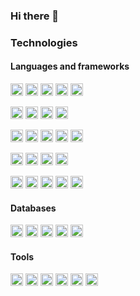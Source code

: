 ### Hi there 👋

<!--
**patrickhelv/patrickhelv** is a ✨ _special_ ✨ repository because its `README.md` (this file) appears on your GitHub profile.

Here are some ideas to get you started:

- 🔭 I’m currently working on ...
- 🌱 I’m currently learning ...
- 👯 I’m looking to collaborate on ...
- 🤔 I’m looking for help with ...
- 💬 Ask me about ...
- 📫 How to reach me: ...
- 😄 Pronouns: ...
- ⚡ Fun fact: ...
-->

### Technologies

#### Languages and frameworks

<code><img height="20" src="https://img.shields.io/badge/c-%2300599C.svg?style=for-the-badge&logo=c&logoColor=white"></code>
<code><img height="20" src="https://img.shields.io/badge/c++-%2300599C.svg?style=for-the-badge&logo=c%2B%2B&logoColor=white"></code>
<code><img height="20" src="https://img.shields.io/badge/rust-%23000000.svg?style=for-the-badge&logo=rust&logoColor=white"></code>
<code><img height="20" src="https://img.shields.io/badge/Shell_Script-121011?style=for-the-badge&logo=gnu-bash&logoColor=white"></code>
<code><img height="20" src="https://img.shields.io/badge/Solidity-%23363636.svg?style=for-the-badge&logo=solidity&logoColor=white"></code>

<code><img height="20" src="https://img.shields.io/badge/Python-FFD43B?style=for-the-badge&logo=python&logoColor=darkgreen"></code>
<code><img height="20" src="https://img.shields.io/badge/Django-092E20?style=for-the-badge&logo=django&logoColor=white"></code>
<code><img height="20" src="https://img.shields.io/badge/Pandas-2C2D72?style=for-the-badge&logo=pandas&logoColor=white"></code>
<code><img height="20" src="https://img.shields.io/badge/Apache%20Spark-FDEE21?style=flat-square&logo=apachespark&logoColor=black"></code>

<code><img height="20" src="https://img.shields.io/badge/Java-ED8B00?style=for-the-badge&logo=java&logoColor=white"></code>
<code><img height="20" src="https://img.shields.io/badge/kotlin-%237F52FF.svg?style=for-the-badge&logo=kotlin&logoColor=white"></code>
<code><img height="20" src="https://img.shields.io/badge/apache_maven-C71A36?style=for-the-badge&logo=apachemaven&logoColor=white"></code>
<code><img height="20" src="https://img.shields.io/badge/Spring-6DB33F?style=for-the-badge&logo=spring&logoColor=white"></code>
<code><img height="20" src="https://img.shields.io/badge/gradle-02303A?style=for-the-badge&logo=gradle&logoColor=white"></code>

<code><img height="20" src="https://img.shields.io/badge/HTML5-E34F26?style=for-the-badge&logo=html5&logoColor=white"></code>
<code><img height="20" src="https://img.shields.io/badge/CSS3-1572B6?style=for-the-badge&logo=css3&logoColor=white"></code>
<code><img height="20" src="https://img.shields.io/badge/Tailwind_CSS-38B2AC?style=for-the-badge&logo=tailwind-css&logoColor=white"></code>
<code><img height="20" src="https://img.shields.io/badge/Bootstrap-563D7C?style=for-the-badge&logo=bootstrap&logoColor=white"></code>

<code><img height="20" src="https://img.shields.io/badge/JavaScript-323330?style=for-the-badge&logo=javascript&logoColor=F7DF1E"></code>
<code><img height="20" src="https://img.shields.io/badge/TypeScript-007ACC?style=for-the-badge&logo=typescript&logoColor=white"></code>
<code><img height="20" src="https://img.shields.io/badge/React-20232A?style=for-the-badge&logo=react&logoColor=61DAFB"></code>
<code><img height="20" src="https://img.shields.io/badge/React_Native-20232A?style=for-the-badge&logo=react&logoColor=61DAFB"></code>
<code><img height="20" src="https://img.shields.io/badge/Yarn-2C8EBB?style=for-the-badge&logo=yarn&logoColor=white"></code>

#### Databases
<code><img height="20" src="https://img.shields.io/badge/MySQL-00000F?style=for-the-badge&logo=mysql&logoColor=white"></code>
<code><img height="20" src="https://img.shields.io/badge/GraphQl-E10098?style=for-the-badge&logo=graphql&logoColor=white"></code>
<code><img height="20" src="https://img.shields.io/badge/MongoDB-white?style=for-the-badge&logo=mongodb&logoColor=4EA94B"></code>
<code><img height="20" src="https://img.shields.io/badge/PostgreSQL-316192?style=for-the-badge&logo=postgresql&logoColor=white"></code>
<code><img height="20" src="https://img.shields.io/badge/Neo4j-008CC1?style=for-the-badge&logo=neo4j&logoColor=white"></code>

#### Tools
<code><img height="20" src="https://img.shields.io/badge/Git-F05032?style=for-the-badge&logo=git&logoColor=white"></code>
<code><img height="20" src="https://img.shields.io/badge/Docker-2CA5E0?style=for-the-badge&logo=docker&logoColor=white"></code>
<code><img height="20" src="https://img.shields.io/badge/Figma-F24E1E?style=for-the-badge&logo=figma&logoColor=white"></code>
<code><img height="20" src="https://img.shields.io/badge/kubernetes-%23326ce5.svg?style=for-the-badge&logo=kubernetes&logoColor=white"></code>
<code><img height="20" src="https://img.shields.io/badge/grafana-%23F46800.svg?style=for-the-badge&logo=grafana&logoColor=white"></code>
<code><img height="20" src="https://img.shields.io/badge/Microsoft_Azure-0089D6?style=for-the-badge&logo=microsoft-azure&logoColor=white"></code>
